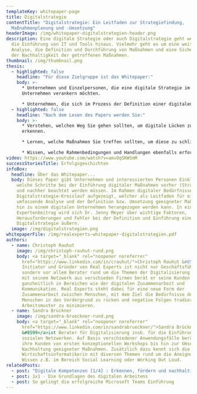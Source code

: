 ```yaml
---
templateKey: whitepaper-page
title: Digitalstrategie
contentTitle: "Digitalstrategie: Ein Leitfaden zur Strategiefindung,
  Maßnahmenplanung und -Umsetzung"
headerImage: /img/whitepaper-digitalstrategien-header.png
description: Eine digitale Strategie oder auch Digitalstrategie geht weit über
  die Einführung von IT und Tools hinaus. Vielmehr geht es um eine weitreichende
  Analyse, die Definition und Durchführung von Maßnahmen und eine Sicherstellung
  der Nachhaltigkeit der getroffenen Maßnahmen.
thumbnail: /img/thumbnail.png
thesis:
  - highlighted: false
    headline: "Für diese Zielgruppe ist das Whitepaper:"
    body: >-
      * Unternehmen und Einzelpersonen, die eine digitale Strategie im
      Unternehmen verankern möchten.

      * Unternehmen, die sich im Prozess der Definition einer digitalen Strategie befinden und Unterstützung bei der Umsetzung benötigen.
  - highlighted: false
    headline: "Nach dem Lesen des Papers werden Sie:"
    body: >-
      * Verstehen, welchen Weg Sie gehen sollten, um digitale Lücken zu
      erkennen.

      * Lernen, welche Maßnahmen Sie treffen sollten, um diese zu schließen.

      * Wissen, welche Rahmenbedingungen und Handlungen ebenfalls erforderlich sind.
video: https://www.youtube.com/watch?v=amvOqSKWSmM
successStoriesTitle: Erfolgsgeschichten
infoBox:
  headline: Über das Whitepaper...
  body: Dieses Paper gibt Unternehmen und interessierten Personen Einblicke,
    welche Schritte bei der Einführung digitaler Maßnahmen vorher (Strategie)
    und nachher beachtet werden müssen. Im Rahmen digitaler Bedürfnisse wird ein
    Digitalstrategie-Kreislauf aufgezeigt, welcher als Leitfaden für eine
    umfassende Analyse und der Definition bzw. Umsetzung geeigneter Maßnahmen
    hin zu einem digitalen Unternehmen herangezogen werden kann. In einem
    Expertenbeitrag wird sich Dr. Jenny Meyer über wichtige Faktoren,
    Herausforderungen und Fehler bei der Definition und Einführung einer
    Digitalstrategie äußern.
  image: /img/digitalstrategien.png
whitepaperFile: /img/realexperts-whitepaper-digitalstrategien.pdf
authors:
  - name: Christoph Rauhut
    image: /img/christoph-rauhut-rund.png
    body: <a target="_blank" rel="noopener noreferrer"
      href="https://www.linkedin.com/in/crauhut/">Christoph Rauhut &#8599</a>,
      Initiator und Gründer von Real Experts ist nicht nur Geschäftsführer,
      sondern vor allem Berater rund um die Themen der Digitalisierung. Zusammen
      mit seinem Netzwerk aus verschieden Firmen berät er seine Kunden
      ganzheitlich in Bereichen wie der digitalen Zusammenarbeit und
      Kommunikation. Real Experts steht dabei für eine neue Form der
      Zusammenarbeit zwischen Menschen, mit dem Ziel die Bedürfnisse des
      Menschen in den Vordergrund zu rücken und negative Folgen tradierter
      Arbeitsmuster zu minimieren.
  - name: Sandra Brückner
    image: /img/sandra-brueckner-rund.png
    body: <a target="_blank" rel="noopener noreferrer"
      href="https://www.linkedin.com/in/sandrabrueckner/">Sandra Brückner
      &#8599</a>ist Berater für Digitalisierung insb. für die Einführung von
      sozialen Netzwerken. Auf Basis verschiedener Anwendungsfälle berät sie
      ihre Kunden von ersten konzeptionellen Workshops bis hin zur Umsetzung und
      Nachhaltung geeigneter Maßnahmen. Zusätzlich dazu kennt sich die studierte
      Wirtschaftsinformatikerin mit diversen Themen rund um die Aneignung von
      Wissen z.B. im Bereich Social Learning oder Working Out Loud.
relatedPosts:
  - post: "Digitale Kompetenzen [1/4] : Erkennen, fördern und nachhaltig etablieren"
  - post: 1x1 - Die Grundlagen des digitalen Arbeitens
  - post: So gelingt die erfolgreiche Microsoft Teams Einführung
---
```

